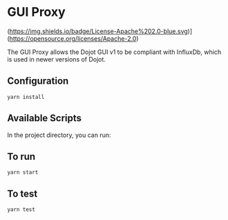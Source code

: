 # GUI Proxy
(https://img.shields.io/badge/License-Apache%202.0-blue.svg)](https://opensource.org/licenses/Apache-2.0)


The GUI Proxy allows the Dojot GUI v1 to be compliant with InfluxDb, which is used in newer versions of Dojot.

## Configuration

```shell
yarn install
```
## Available Scripts

In the project directory, you can run:

## To run

```shell
yarn start
```

## To test

```shell
yarn test
```



